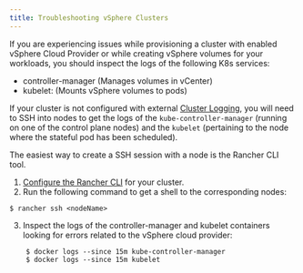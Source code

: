 ```yaml
---
title: Troubleshooting vSphere Clusters
---
```


If you are experiencing issues while provisioning a cluster with enabled vSphere Cloud Provider or while creating vSphere volumes for your workloads, you should inspect the logs of the following K8s services:

- controller-manager (Manages volumes in vCenter)
- kubelet: (Mounts vSphere volumes to pods)

If your cluster is not configured with external [Cluster Logging](https://ranchermanager.docs.rancher.com/pages-for-subheaders/logging), you will need to SSH into nodes to get the logs of the `kube-controller-manager` (running on one of the control plane nodes) and the `kubelet` (pertaining to the node where the stateful pod has been scheduled).

The easiest way to create a SSH session with a node is the Rancher CLI tool.

1. [Configure the Rancher CLI](https://ranchermanager.docs.rancher.com/pages-for-subheaders/cli-with-rancher) for your cluster.
2. Run the following command to get a shell to the corresponding nodes:

```shell
$ rancher ssh <nodeName>

```

3. Inspect the logs of the controller-manager and kubelet containers looking for errors related to the vSphere cloud provider:

```shell
    $ docker logs --since 15m kube-controller-manager
    $ docker logs --since 15m kubelet
```
